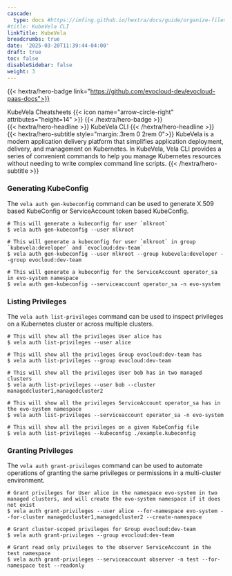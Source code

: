 ```yaml
---
cascade:
  type: docs #https://imfing.github.io/hextra/docs/guide/organize-files/#layouts
#title: KubeVela CLI
linkTitle: KubeVela
breadcrumbs: true
date: '2025-03-20T11:39:44-04:00'
draft: true
toc: false
disableSidebar: false
weight: 3
---
```


<!-- markdownlint-disable MD033 MD034-->
{{< hextra/hero-badge link="https://github.com/evocloud-dev/evocloud-paas-docs">}}
  <div class="hx-w-2 hx-h-2 hx-rounded-full hx-bg-primary-400"></div>
  KubeVela Cheatsheets
  {{< icon name="arrow-circle-right" attributes="height=14" >}}
{{< /hextra/hero-badge >}}

<div class="hx-mt-6 hx-mb-6">
{{< hextra/hero-headline >}}
  KubeVela CLI
{{< /hextra/hero-headline >}}
</div>

<div class="hx-mb-12">
{{< hextra/hero-subtitle style="margin:.3rem 0 2rem 0">}}
  KubeVela is a modern application delivery platform that simplifies application deployment, 
  delivery, and management on Kubernetes. In KubeVela, Vela CLI provides a series of convenient commands 
  to help you manage Kubernetes resources without needing to write complex command line scripts.
{{< /hextra/hero-subtitle >}}
</div>

### Generating KubeConfig
The ``vela auth gen-kubeconfig`` command can be used to generate X.509 based KubeConfig or ServiceAccount token based KubeConfig.

````shell
# This will generate a kubeconfig for user `mlkroot`
$ vela auth gen-kubeconfig --user mlkroot

# This will generate a kubeconfig for user `mlkroot` in group `kubevela:developer` and `evocloud:dev-team`
$ vela auth gen-kubeconfig --user mlkroot --group kubevela:developer --group evocloud:dev-team

# This will generate a kubeconfig for the ServiceAccount operator_sa in evo-system namespace
$ vela auth gen-kubeconfig --serviceaccount operator_sa -n evo-system
````

### Listing Privileges
The ``vela auth list-privileges`` command can be used to inspect privileges on a Kubernetes cluster or across multiple clusters.

````shell
# This will show all the privileges User alice has
$ vela auth list-privileges --user alice

# This will show all the privileges Group evocloud:dev-team has
$ vela auth list-privileges --group evocloud:dev-team

# This will show all the privileges User bob has in two managed clusters
$ vela auth list-privileges --user bob --cluster managedcluster1,managedcluster2

# This will show all the privileges ServiceAccount operator_sa has in the evo-system namespace
$ vela auth list-privileges --serviceaccount operator_sa -n evo-system

# This will show all the privileges on a given KubeConfig file
$ vela auth list-privileges --kubeconfig ./example.kubeconfig
````

### Granting Privileges
The ``vela auth grant-privileges`` command can be used to automate operations of granting the same privileges or permissions in a multi-cluster environment.

````shell
# Grant privileges for User alice in the namespace evo-system in two managed clusters, and will create the evo-system namespace if it does not exist
$ vela auth grant-privileges --user alice --for-namespace evo-system --for-cluster managedcluster1,managedcluster2 --create-namespace
  
# Grant cluster-scoped privileges for Group evocloud:dev-team
$ vela auth grant-privileges --group evocloud:dev-team

# Grant read only privileges to the observer ServiceAccount in the test namespace
$ vela auth grant-privileges --serviceaccount observer -n test --for-namespace test --readonly
````


